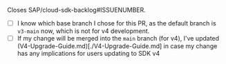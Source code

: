 <!-- Please provide a description of what your change does and why it is needed. -->

Closes SAP/cloud-sdk-backlog#ISSUENUMBER.

- [ ] I know which base branch I chose for this PR, as the default branch is `v3-main` now, which is not for v4 development.
- [ ] If my change will be merged into the `main` branch (for v4), I've updated (V4-Upgrade-Guide.md)[./V4-Upgrade-Guide.md] in case my change has any implications for users updating to SDK v4

<!-- Check List:
* Tests created/adjusted for your changes.
* PR title adheres to [conventional commit guidelines](https://www.conventionalcommits.org).
* Created a changeset `yarn changeset`
* If applicable:
  * Documented public API (TypeDoc).
  * Checked that `yarn run doc` still works.
-->

